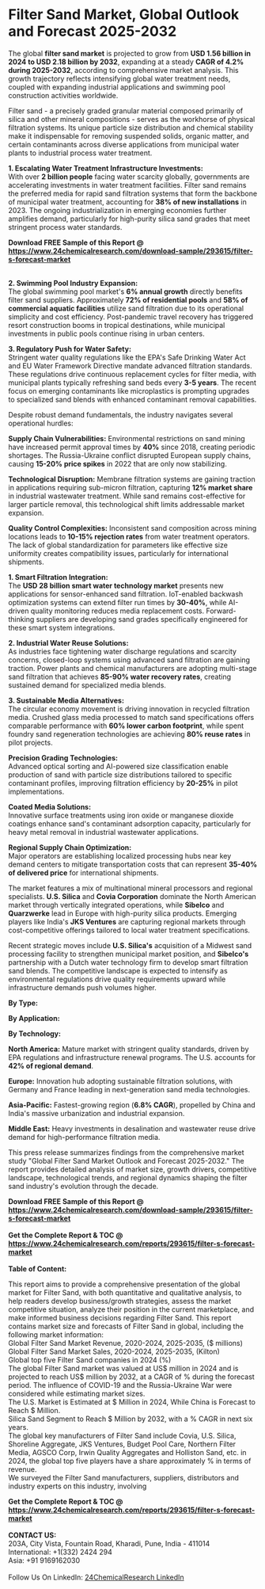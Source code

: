 <h1>Filter Sand Market, Global Outlook and Forecast 2025-2032</h1><p>The global <strong>filter sand market</strong> is projected to grow from <strong>USD 1.56 billion in 2024 to USD 2.18 billion by 2032</strong>, expanding at a steady <strong>CAGR of 4.2% during 2025-2032</strong>, according to comprehensive market analysis. This growth trajectory reflects intensifying global water treatment needs, coupled with expanding industrial applications and swimming pool construction activities worldwide.</p><p>Filter sand - a precisely graded granular material composed primarily of silica and other mineral compositions - serves as the workhorse of physical filtration systems. Its unique particle size distribution and chemical stability make it indispensable for removing suspended solids, organic matter, and certain contaminants across diverse applications from municipal water plants to industrial process water treatment.</p><p><strong>1. Escalating Water Treatment Infrastructure Investments:</strong><br>
With over <strong>2 billion people</strong> facing water scarcity globally, governments are accelerating investments in water treatment facilities. Filter sand remains the preferred media for rapid sand filtration systems that form the backbone of municipal water treatment, accounting for <strong>38% of new installations</strong> in 2023. The ongoing industrialization in emerging economies further amplifies demand, particularly for high-purity silica sand grades that meet stringent process water standards.</p><div><b>Download FREE Sample of this Report @ 
            <a href="https://www.24chemicalresearch.com/download-sample/293615/filter-s-forecast-market">
            https://www.24chemicalresearch.com/download-sample/293615/filter-s-forecast-market</a></b></div><br><p><strong>2. Swimming Pool Industry Expansion:</strong><br>
The global swimming pool market's <strong>6% annual growth</strong> directly benefits filter sand suppliers. Approximately <strong>72% of residential pools</strong> and <strong>58% of commercial aquatic facilities</strong> utilize sand filtration due to its operational simplicity and cost efficiency. Post-pandemic travel recovery has triggered resort construction booms in tropical destinations, while municipal investments in public pools continue rising in urban centers.</p><p><strong>3. Regulatory Push for Water Safety:</strong><br>
Stringent water quality regulations like the EPA's Safe Drinking Water Act and EU Water Framework Directive mandate advanced filtration standards. These regulations drive continuous replacement cycles for filter media, with municipal plants typically refreshing sand beds every <strong>3-5 years</strong>. The recent focus on emerging contaminants like microplastics is prompting upgrades to specialized sand blends with enhanced contaminant removal capabilities.</p><p>Despite robust demand fundamentals, the industry navigates several operational hurdles:</p><p><strong>Supply Chain Vulnerabilities:</strong> Environmental restrictions on sand mining have increased permit approval times by <strong>40%</strong> since 2018, creating periodic shortages. The Russia-Ukraine conflict disrupted European supply chains, causing <strong>15-20% price spikes</strong> in 2022 that are only now stabilizing.</p><p><strong>Technological Disruption:</strong> Membrane filtration systems are gaining traction in applications requiring sub-micron filtration, capturing <strong>12% market share</strong> in industrial wastewater treatment. While sand remains cost-effective for larger particle removal, this technological shift limits addressable market expansion.</p><p><strong>Quality Control Complexities:</strong> Inconsistent sand composition across mining locations leads to <strong>10-15% rejection rates</strong> from water treatment operators. The lack of global standardization for parameters like effective size uniformity creates compatibility issues, particularly for international shipments.</p><p><strong>1. Smart Filtration Integration:</strong><br>
The <strong>USD 28 billion smart water technology market</strong> presents new applications for sensor-enhanced sand filtration. IoT-enabled backwash optimization systems can extend filter run times by <strong>30-40%</strong>, while AI-driven quality monitoring reduces media replacement costs. Forward-thinking suppliers are developing sand grades specifically engineered for these smart system integrations.</p><p><strong>2. Industrial Water Reuse Solutions:</strong><br>
As industries face tightening water discharge regulations and scarcity concerns, closed-loop systems using advanced sand filtration are gaining traction. Power plants and chemical manufacturers are adopting multi-stage sand filtration that achieves <strong>85-90% water recovery rates</strong>, creating sustained demand for specialized media blends.</p><p><strong>3. Sustainable Media Alternatives:</strong><br>
The circular economy movement is driving innovation in recycled filtration media. Crushed glass media processed to match sand specifications offers comparable performance with <strong>60% lower carbon footprint</strong>, while spent foundry sand regeneration technologies are achieving <strong>80% reuse rates</strong> in pilot projects.</p><p><strong>Precision Grading Technologies:</strong><br>
Advanced optical sorting and AI-powered size classification enable production of sand with particle size distributions tailored to specific contaminant profiles, improving filtration efficiency by <strong>20-25%</strong> in pilot implementations.</p><p><strong>Coated Media Solutions:</strong><br>
Innovative surface treatments using iron oxide or manganese dioxide coatings enhance sand's contaminant adsorption capacity, particularly for heavy metal removal in industrial wastewater applications.</p><p><strong>Regional Supply Chain Optimization:</strong><br>
Major operators are establishing localized processing hubs near key demand centers to mitigate transportation costs that can represent <strong>35-40% of delivered price</strong> for international shipments.</p><p>The market features a mix of multinational mineral processors and regional specialists. <strong>U.S. Silica</strong> and <strong>Covia Corporation</strong> dominate the North American market through vertically integrated operations, while <strong>Sibelco</strong> and <strong>Quarzwerke</strong> lead in Europe with high-purity silica products. Emerging players like India's <strong>JKS Ventures</strong> are capturing regional markets through cost-competitive offerings tailored to local water treatment specifications.</p><p>Recent strategic moves include <strong>U.S. Silica's</strong> acquisition of a Midwest sand processing facility to strengthen municipal market position, and <strong>Sibelco's</strong> partnership with a Dutch water technology firm to develop smart filtration sand blends. The competitive landscape is expected to intensify as environmental regulations drive quality requirements upward while infrastructure demands push volumes higher.</p><p><strong>By Type:</strong></p><p><strong>By Application:</strong></p><p><strong>By Technology:</strong></p><p><strong>North America:</strong> Mature market with stringent quality standards, driven by EPA regulations and infrastructure renewal programs. The U.S. accounts for <strong>42% of regional demand</strong>.</p><p><strong>Europe:</strong> Innovation hub adopting sustainable filtration solutions, with Germany and France leading in next-generation sand media technologies.</p><p><strong>Asia-Pacific:</strong> Fastest-growing region (<strong>6.8% CAGR</strong>), propelled by China and India's massive urbanization and industrial expansion.</p><p><strong>Middle East:</strong> Heavy investments in desalination and wastewater reuse drive demand for high-performance filtration media.</p><p>This press release summarizes findings from the comprehensive market study "Global Filter Sand Market Outlook and Forecast 2025-2032." The report provides detailed analysis of market size, growth drivers, competitive landscape, technological trends, and regional dynamics shaping the filter sand industry's evolution through the decade.</p><div><b>Download FREE Sample of this Report @ 
            <a href="https://www.24chemicalresearch.com/download-sample/293615/filter-s-forecast-market">
            https://www.24chemicalresearch.com/download-sample/293615/filter-s-forecast-market</a></b></div><br><div><b>Get the Complete Report & TOC @ 
            <a href="https://www.24chemicalresearch.com/reports/293615/filter-s-forecast-market">
            https://www.24chemicalresearch.com/reports/293615/filter-s-forecast-market</a></b></div><br>
            <b>Table of Content:</b><p>This report aims to provide a comprehensive presentation of the global market for Filter Sand, with both quantitative and qualitative analysis, to help readers develop business/growth strategies, assess the market competitive situation, analyze their position in the current marketplace, and make informed business decisions regarding Filter Sand. This report contains market size and forecasts of Filter Sand in global, including the following market information:<br />
Global Filter Sand Market Revenue, 2020-2024, 2025-2035, ($ millions)<br />
Global Filter Sand Market Sales, 2020-2024, 2025-2035, (Kilton)<br />
Global top five Filter Sand companies in 2024 (%)<br />
The global Filter Sand market was valued at US$ million in 2024 and is projected to reach US$ million by 2032, at a CAGR of % during the forecast period. The influence of COVID-19 and the Russia-Ukraine War were considered while estimating market sizes.<br />
The U.S. Market is Estimated at $ Million in 2024, While China is Forecast to Reach $ Million.<br />
Silica Sand Segment to Reach $ Million by 2032, with a % CAGR in next six years.<br />
The global key manufacturers of Filter Sand include Covia, U.S. Silica, Shoreline Aggregate, JKS Ventures, Budget Pool Care, Northern Filter Media, AGSCO Corp, Irwin Quality Aggregates and Holliston Sand, etc. in 2024, the global top five players have a share approximately % in terms of revenue.<br />
We surveyed the Filter Sand manufacturers, suppliers, distributors and industry experts on this industry, involving </p><div><b>Get the Complete Report & TOC @ 
            <a href="https://www.24chemicalresearch.com/reports/293615/filter-s-forecast-market">
            https://www.24chemicalresearch.com/reports/293615/filter-s-forecast-market</a></b></div><br><b>CONTACT US:</b><br>
            203A, City Vista, Fountain Road, Kharadi, Pune, India - 411014<br>
            International: +1(332) 2424 294<br>
            Asia: +91 9169162030 <br><br>
            Follow Us On LinkedIn: <a href="https://www.linkedin.com/company/24chemicalresearch/">24ChemicalResearch LinkedIn</a>